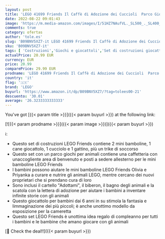 ```yaml
---
layout: post
title: 'LEGO 41699 Friends Il Caffè di Adozione dei Cuccioli  Parco Giochi Animali  Giocattolo per Bambini dai 6 Anni in su  Mini Bamboline Olivia e Priyanka'
date: 2022-08-22 09:01:43
image: 'https://m.media-amazon.com/images/I/51HZ7NAufVL._SL500_._SL400_.jpg'
comments: true
category: ofertas
author: 'tole.es'
slug: 'B09BNV5XZ7-it LEGO 41699 Friends Il Caffè di Adozione dei Cuccioli Parco...'
sku: 'B09BNV5XZ7-it'
tags: [ 'Costruzioni','Giochi e giocattoli','Set di costruzioni giocattolo','lego','🇮🇹', ]
actualPrice: 20.99 EUR
currency: EUR
price: 20.99
comparePrice: 29.99 EUR
prodname: 'LEGO 41699 Friends Il Caffè di Adozione dei Cuccioli  Parco Giochi Animali  Giocattolo per Bambini dai 6 Anni in su  Mini Bamboline Olivia e Priyanka'
country: 'it'
flag: '🇮🇹'
brand: 'LEGO'
buyurl: 'https://www.amazon.it/dp/B09BNV5XZ7/?tag=tolees00-21'
descuento: '30.01'
average: '26.3233333333333'
---
```


You've got [{{< param title >}}]({{< param buyurl >}}) at the following link:

[![{{< param prodname >}}]({{< param image >}})]({{< param buyurl >}})

ℹ️:

- Questo set di costruzioni LEGO Friends contiene 2 mini bamboline, 1 cane giocattolo, 1 cucciolo e 1 gattino, più un trike di soccorso
- Questo set con un parco giochi per animali contiene una caffetteria con unaccogliente area di benvenuto e posti a sedere allesterno per le mini bamboline LEGO Friends
- I bambini possono aiutare le mini bamboline LEGO Friends Olivia e Priyanka a curare e nutrire gli animali LEGO, mentre cercano dei nuovi proprietari che si prendano cura di loro
- Sono inclusi il cartello "Adottami", il biberon, il bagno degli animali e la scatola con la lettera di adozione per aiutare i bambini a inventare infinite storie con gli animali
- Questo giocattolo per bambini dai 6 anni in su stimola la fantasia e limmaginazione dei più ​piccoli; è anche unottimo modello da esposizione per la cameretta
- Questo set LEGO Friends è unottima idea regalo di compleanno per tutti i bambini e le bambine che amano giocare con gli animali

[🛒 Check the deal!!]({{< param buyurl >}})

